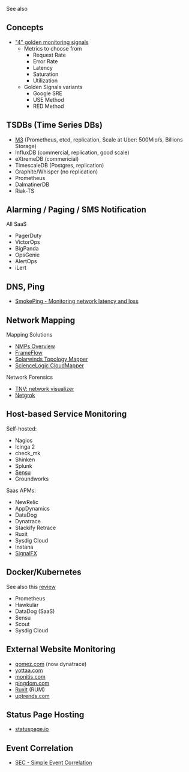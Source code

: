 See also <?add topic="Monitoring"?>

## Concepts

- ["4" golden monitoring signals](https://www.infoq.com/articles/monitoring-SRE-golden-signals)
   - Metrics to choose from
     - Request Rate
     - Error Rate
     - Latency 
     - Saturation
     - Utilization
   - Golden Signals variants
     - Google SRE
     - USE Method
     - RED Method
     
## TSDBs (Time Series DBs)

- [M3](https://vimeo.com/274821002) (Prometheus, etcd, replication, Scale at Uber: 500Mio/s, Billions Storage)
- InfluxDB (commercial, replication, good scale)
- eXtremeDB (commericial)
- TimescaleDB (Postgres, replication)
- Graphite/Whisper (no replication)
- Prometheus
- DalmatinerDB
- Riak-TS
  
## Alarming / Paging / SMS Notification

All SaaS

-   PagerDuty
-   VictorOps
-   BigPanda
-   OpsGenie
-   AlertOps
-   iLert

## DNS, Ping

-   [SmokePing - Monitoring network latency and
    loss](http://oss.oetiker.ch/smokeping/)

## Network Mapping

Mapping Solutions

-   [NMPs
    Overview](http://www.slac.stanford.edu/xorg/nmtf/nmtf-tools.html#nmp-tool)
-   [FrameFlow](http://www.frameflow.com/)
-   [Solarwinds Topology
    Mapper](http://www.solarwinds.com/network-topology-mapper.aspx)
-   [ScienceLogic
    CloudMapper](http://www.sciencelogic.com/product/cloudmapper)

Network Forensics

-   [TNV: network visualizer](http://tnv.sourceforge.net/)
-   [Netgrok](http://www.cs.umd.edu/projects/netgrok/)

## Host-based Service Monitoring

Self-hosted:

-   Nagios
-   Icinga 2
-   check\_mk
-   Shinken
-   Splunk
-   [Sensu](https://sensuapp.org/)
-   Groundworks 

Saas APMs:

- NewRelic
- AppDynamics
- DataDog
- Dynatrace
- Stackify Retrace
- Ruxit
- Sysdig Cloud
- Instana
- [SignalFX](https://signalfx.com/)


## Docker/Kubernetes

See also this
[review](http://rancher.com/comparing-monitoring-options-for-docker-deployments/)

- Prometheus
- Hawkular
- DataDog (SaaS)
- Sensu
- Scout
- Sysdig Cloud

## External Website Monitoring

-   [gomez.com](http://www.gomez.com/) (now dynatrace)
-   [yottaa.com](http://www.yottaa.com/)
-   [monitis.com](http://www.monitis.com/)
-   [pingdom.com](http://www.pingdom.com/)
-   [Ruxit](https://ruxit.com/) (RUM)
-   [uptrends.com](http://www.uptrends.com/)

## Status Page Hosting

-   [statuspage.io](https://www.statuspage.io)

## Event Correlation

-   [SEC - Simple Event
    Correlation](http://simple-evcorr.sourceforge.net)
